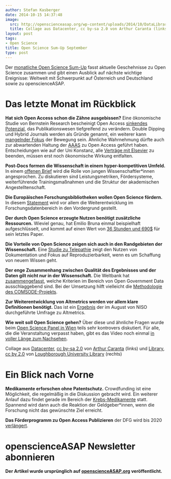 ```yaml
---
author: Stefan Kasberger
date: 2014-10-15 14:37:48
image:
  src: http://openscienceasap.org/wp-content/uploads/2014/10/DataLibrary-580x370.jpg
  title: Collage aus Datacenter, cc by-sa 2.0 von Arthur Caranta (links) und Library, cc by 2.0 von Loughborough University Library
layout: post
tags:
- Open Science
title: Open Science Sum-Up September
type: post
---
```


Der [monatliche Open Science Sum-Up](http://openscienceasap.org/social/monthly-sum-up/) fasst aktuelle Geschehnisse zu Open Science zusammen und gibt einen Ausblick auf nächste wichtige Ereignisse: Weltweit mit Schwerpunkt auf Österreich und Deutschland sowie zu openscienceASAP.

# Das letzte Monat im Rückblick

**Hat sich Open Access schon die Zähne ausgebissen?** Eine ökonomische Studie von Bernstein Research bescheinigt Open Access [sinkendes Potenzial](http://www.richardpoynder.co.uk/Aspesi.pdf), das Publikationswesen tiefgreifend zu verändern. Double Dipping und Hybrid Journals werden als Gründe genannt, ein weiterer kann [mangelnder Fokus](http://curt-rice.com/2014/09/30/main-problem-open-access-best-way-fix-isnt-going-work/) der Bewegung sein. Ähnliche Wahrnehmung dürfte auch zur abwartenden Haltung der [AAAS](http://theconversation.com/top-scientific-publisher-chooses-not-to-advance-open-access-31248) zu Open Access geführt haben. Entscheidungen wie auf der Uni Konstanz, alle [Verträge mit Elsevier](http://www.aktuelles.uni-konstanz.de/en/presseinformationen/2014/28/) zu beenden, müssen erst noch ökonomische Wirkung entfalten.

**Post-Docs formen die Wissenschaft in einem hyper-kompetitiven Umfeld.** In einem [offenen Brief](https://thewinnower.com/papers/an-open-letter-to-aaas-journal-science-postdocs-need-to-address-the-the-future-of-research) wird die Rolle von jungen Wissenschaftler*innen angesprochen. Zu diskutieren sind Leistungsmetriken, Fördersysteme, weiterführende Trainingsmaßnahmen und die Struktur der akademischen Angestelltenschaft.

**Die Europäischen Forschungsbibliotheken wollen Open Science fördern.** In diesem [Statement](http://libereurope.eu/news/liber-statement-on-enabling-open-science/) wird vor allem die Weiterentwicklung im Forschungsdatenbereich in den Vordergrund gestellt.

**Der durch Open Science erzeugte Nutzen benötigt zusätzliche Ressourcen.** Wieviel genau, hat Emilio Bruna einmal beispielhaft aufgeschlüsselt, und kommt auf einen Wert von [36 Stunden und 690$](http://brunalab.org/blog/2014/09/04/the-opportunity-cost-of-my-openscience-was-35-hours-690/) für sein letztes Paper.

**Die Vorteile von Open Science zeigen sich auch in den Randgebieten der Wissenschaft.** Eine [Studie zu Telepathie](http://neuro.plos.org/2014/10/01/nothing-spooky-about-decoding-telepathy-a-lesson-in-the-value-of-open-science/) zeigt den Nutzen von Dokumentation und Fokus auf Reproduzierbarkeit, wenn es um Schaffung von neuem Wissen geht.

**Der enge Zusammenhang zwischen Qualität des Ergebnisses und der Daten gilt nicht nur in der Wissenschaft.** Die Weltbank hat [zusammengefasst](http://blogs.worldbank.org/opendata/good-open-data-design), welche Kriterien im Bereich von Open Government Data ausschlaggebend sind. Bei der Umsetzung hilft vielleicht die [Methodologie des COMSODE-Projekts](http://www.comsode.eu/index.php/2014/08/methodology-for-publishing-datasets-as-open-data/).

**Zur Weiterentwicklung von Altmetrics werden vor allem klare Definitionen benötigt.** Das ist ein [Ergebnis](http://www.niso.org/apps/group_public/download.php/13661/Altmetrics%20survey%20input%20-%20selected.pdf) der im August von NISO durchgeführte Umfrage zu Altmetrics.

**Wie weit soll Open Science gehen?** Über diese und ähnliche Fragen wurde beim [Open Science Panel in Wien](http://www.fwf.ac.at/de/news-presse/veranstaltungsrueckblick/einzelansicht/eventreview/ms-wissenschaft-dialog-an-deck-wissenschaft-und-freies-wissen-fortschrittsmotor-und-gemeingut-de/eventpid/921/back/256/#undefined_18) teils sehr kontrovers diskutiert. Für alle, die die Veranstaltung verpasst haben, gibt es das Video noch einmal [in voller Länge zum Nachsehen](http://www.youtube.com/watch?v=rOZ20PKzoVs).

 Collage aus [Datacenter](https://www.flickr.com/photos/arthur-caranta/2925352521), [cc by-sa 2.0](https://creativecommons.org/licenses/by-sa/2.0/) von [Arthur Caranta](https://www.flickr.com/photos/arthur-caranta/) (links) und [Library](https://www.flickr.com/photos/loughboroughuniversitylibrary/6334739002), [cc by 2.0](https://creativecommons.org/licenses/by/2.0/) von [Loughborough University Library](https://www.flickr.com/photos/loughboroughuniversitylibrary/) (rechts)

# Ein Blick nach Vorne

**Medikamente erforschen ohne Patentschutz.** Crowdfunding ist eine Möglichkeit, die regelmäßig in die Diskussion gebracht wird. Ein weiterer Anlauf dazu findet gerade im Bereich der [Krebs-Medikamente](http://pledge.indysci.org/liberate-pharmaceuticals) statt. Spannend wird dann auch die Reaktion der Geldgeber*innen, wenn die Forschung nicht das gewünschte Ziel erreicht.

**Das Förderprogramm zu Open Access Publizieren** der DFG wird bis 2020 [verlängert](http://www.dfg.de/foerderung/info_wissenschaft/info_wissenschaft_14_51/index.html).

# openscienceASAP Newsletter abonnieren

**Der Artikel wurde ursprünglich auf [openscienceASAP.org](http://openscienceasap.org/stream/2014/10/08/open-science-sum-up-september/) veröffentlicht.**